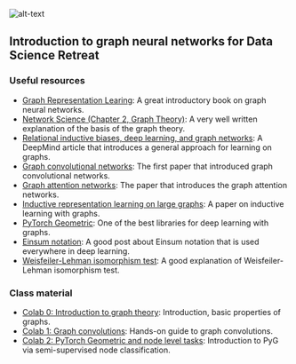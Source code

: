 ![alt-text](https://github.com/stanislav-chekmenev/ml_with_graphs/blob/main/assets/graph.jpg)

## Introduction to graph neural networks for Data Science Retreat
### Useful resources
- [Graph Representation Learing](https://www.cs.mcgill.ca/~wlh/grl_book/): A great introductory book on graph neural networks.
- [Network Science (Chapter 2, Graph Theory)](http://networksciencebook.com/chapter/2): A very well written explanation of the basis of the graph theory.
- [Relational inductive biases, deep learning, and graph networks](https://arxiv.org/abs/1806.01261): A DeepMind article that introduces a general approach for learning on graphs.
- [Graph convolutional networks](https://openreview.net/pdf?id=SJU4ayYgl): The first paper that introduced graph convolutional networks.
- [Graph attention networks](https://arxiv.org/abs/1710.10903): The paper that introduces the graph attention networks.
- [Inductive representation learning on large graphs](https://arxiv.org/abs/1706.02216): A paper on inductive learning with graphs.
- [PyTorch Geometric](https://github.com/pyg-team/pytorch_geometric): One of the best libraries for deep learning with graphs.  
- [Einsum notation](https://rockt.github.io/2018/04/30/einsum): A good post about Einsum notation that is used everywhere in deep learning.
- [Weisfeiler-Lehman isomorphism test](https://davidbieber.com/post/2019-05-10-weisfeiler-lehman-isomorphism-test/#:~:text=The%20core%20idea%20of%20the,used%20to%20check%20for%20isomorphism.): A good explanation of Weisfeiler-Lehman isomorphism test.

### Class material

- [Colab 0: Introduction to graph theory](https://colab.research.google.com/drive/1lD739G6Q1eyPO21t0oHzgKK2RYiAmoId?usp=sharing): Introduction, basic properties of graphs.  
- [Colab 1: Graph convolutions](https://colab.research.google.com/drive/1osnuRgqAmKBARwBap6Zs1IQ-vPEtIR0b#scrollTo=VCBRi-zRNwMV): Hands-on guide to  graph convolutions.
- [Colab 2: PyTorch Geometric and node level tasks](https://colab.research.google.com/drive/1Xpa5FZ5wOQj_emC2eZbOUoHh6iXCktRx#scrollTo=gp88iYWl6cSl): Introduction to PyG via semi-supervised node classification.

